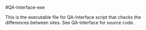 #QA-Interface-exe

This is the executable file for QA-Interface script that checks the differences between sites.
See QA-Interface for source code.
